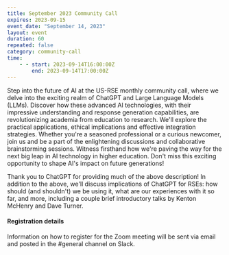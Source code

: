 ```yaml
---
title: September 2023 Community Call
expires: 2023-09-15
event_date: "September 14, 2023"
layout: event
duration: 60
repeated: false
category: community-call
time:
    - - start: 2023-09-14T16:00:00Z
        end: 2023-09-14T17:00:00Z
---
```


Step into the future of AI at the US-RSE monthly community call, where we delve into the exciting realm of ChatGPT and Large Language Models (LLMs). Discover how these advanced AI technologies, with their impressive understanding and response generation capabilities, are revolutionizing academia from education to research. We'll explore the practical applications, ethical implications and effective integration strategies. Whether you're a seasoned professional or a curious newcomer, join us and be a part of the enlightening discussions and collaborative brainstorming sessions. Witness firsthand how we're paving the way for the next big leap in AI technology in higher education. Don't miss this exciting opportunity to shape AI's impact on future generations!

Thank you to ChatGPT for providing much of the above description! In addition to the above, we'll discuss implications of ChatGPT for RSEs: how should (and shouldn't) we be using it, what are our experiences with it so far, and more, including a couple brief introductory talks by Kenton McHenry and Dave Turner.

#### Registration details
Information on how to register for the Zoom meeting will be sent via email
and posted in the #general channel on Slack.
